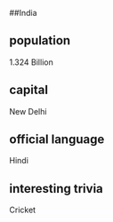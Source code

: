 ##India
## population
1.324 Billion

## capital
New Delhi

 
## official language
Hindi

## interesting trivia
Cricket


